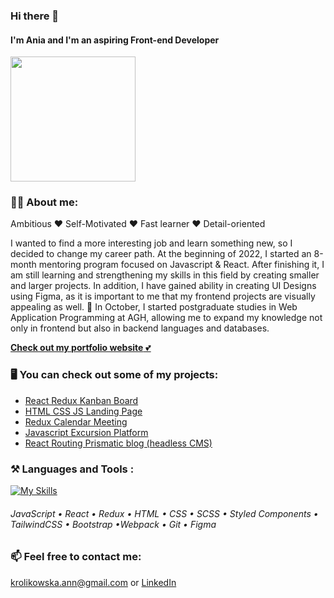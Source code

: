     
### Hi there 👋
#### I'm Ania and I'm an aspiring Front-end Developer     
 <div>
    <img src="https://c.tenor.com/qnS4hoUXnQMAAAAC/pusheen.gif" width='200px'/>
</div>

 ### 🙋‍♀️ About me: 
 Ambitious ❤️ Self-Motivated ❤️ Fast learner ❤️ Detail-oriented
 
  
I wanted to find a more interesting job and learn something new, so I decided to change my career path. At the beginning of 2022, I started an 8-month mentoring program focused on Javascript & React. After finishing it, I am still learning and strengthening my skills in this field by creating smaller and larger projects. In addition, I have gained ability in creating  UI Designs using Figma, as it is important to me that my frontend projects are visually appealing as well.
📖 In October, I started postgraduate studies in Web Application Programming at AGH, allowing me to expand my knowledge not only in frontend but also in backend languages and databases.

 [**Check out my portfolio website** 💕](https://annakrolikowska.github.io/portfolio/)

 ### 🖥️ You can check out some of my projects: 
  
 -  [React Redux Kanban Board](https://github.com/annakrolikowska/kanban-board)
 -  [HTML CSS JS Landing Page](https://github.com/annakrolikowska/mazury-website)
 -  [Redux Calendar Meeting](https://github.com/annakrolikowska/react-redux-calendar)
-  [Javascript Excursion Platform](https://github.com/annakrolikowska/excursions-platform) 
 -  [React Routing Prismatic blog (headless CMS)](https://github.com/annakrolikowska/prismatic-blog)

 
 ### ⚒️ Languages and Tools :

[![My Skills](https://skillicons.dev/icons?i=js,react,redux,html,css,sass,styledcomponents,tailwindcss,bootstrap,webpack,git,figma)](https://skillicons.dev)

###### JavaScript • React • Redux • HTML • CSS • SCSS • Styled Components • TailwindCSS • Bootstrap •Webpack • Git • Figma


 ### :mailbox: Feel free to contact me:
 krolikowska.ann@gmail.com or [LinkedIn](https://www.linkedin.com/in/krolikowska-ann/)  


